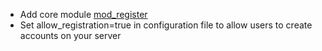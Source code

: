 * Add core module [mod\_register](https://prosody.im/doc/modules/mod_register)
* Set allow\_registration=true in configuration file to allow users to create accounts on your server
